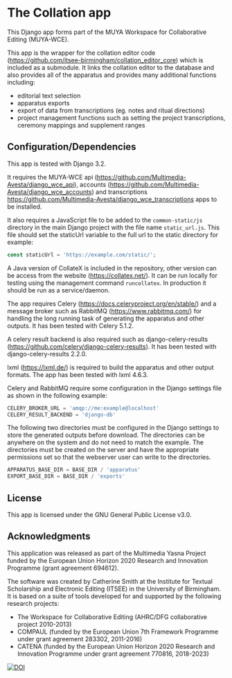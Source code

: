 # The Collation app

This Django app forms part of the MUYA Workspace for Collaborative Editing (MUYA-WCE).

This app is the wrapper for the collation editor code (https://github.com/itsee-birmingham/collation_editor_core) which
is included as a submodule. It links the collation editor to the database and also provides all of the apparatus and
provides many additional functions including:

- editorial text selection
- apparatus exports
- export of data from transcriptions (eg. notes and ritual directions)
- project management functions such as setting the project transcriptions, ceremony mappings and supplement ranges


## Configuration/Dependencies

This app is tested with Django 3.2.

It requires the MUYA-WCE api (https://github.com/Multimedia-Avesta/django_wce_api), accounts
(https://github.com/Multimedia-Avesta/django_wce_accounts) and transcriptions
https://github.com/Multimedia-Avesta/django_wce_transcriptions apps to be installed.

It also requires a JavaScript file to be added to the ```common-static/js``` directory in the main Django project with
the file name ```static_url.js```. This file should set the staticUrl variable to the full url to the static directory
for example:

```js
const staticUrl = 'https://example.com/static/';
```

A Java version of CollateX is included in the repository, other version can be access from the website
(https://collatex.net/). It can be run locally for testing using the management command ```runcollatex```. In
production it should be run as a service/daemon.

The app requires Celery (https://docs.celeryproject.org/en/stable/) and a message broker such as RabbitMQ
(https://www.rabbitmq.com/) for handling the long running task of generating the apparatus and other outputs. It has
been tested with Celery 5.1.2.

A celery result backend is also required such as django-celery-results
(https://github.com/celery/django-celery-results). It has been tested with django-celery-results 2.2.0.

lxml (https://lxml.de/) is required to build the apparatus and other output formats. The app has been tested with lxml
4.6.3.

Celery and RabbitMQ require some configuration in the Django settings file as shown in the following example:

```python
CELERY_BROKER_URL = 'amqp://me:example@localhost'
CELERY_RESULT_BACKEND = 'django-db'
```

The following two directories must be configured in the Django settings to store the generated outputs before download.
The directories can be anywhere on the system and do not need to match the example. The directories must be created on
the server and have the appropriate permissions set so that the webserver user can write to the directories.

```python
APPARATUS_BASE_DIR = BASE_DIR / 'apparatus'
EXPORT_BASE_DIR = BASE_DIR / 'exports'
```

## License

This app is licensed under the GNU General Public License v3.0.

## Acknowledgments

This application was released as part of the Multimedia Yasna Project funded by the European Union Horizon 2020
Research and Innovation Programme (grant agreement 694612).

The software was created by Catherine Smith at the Institute for Textual Scholarship and Electronic Editing (ITSEE) in
the University of Birmingham. It is based on a suite of tools developed for and supported by the following research
projects:

- The Workspace for Collaborative Editing (AHRC/DFG collaborative project 2010-2013)
- COMPAUL (funded by the European Union 7th Framework Programme under grant agreement 283302, 2011-2016)
- CATENA (funded by the European Union Horizon 2020 Research and Innovation Programme under grant agreement 770816, 2018-2023)

[![DOI](https://zenodo.org/badge/431917309.svg)](https://zenodo.org/badge/latestdoi/431917309)
